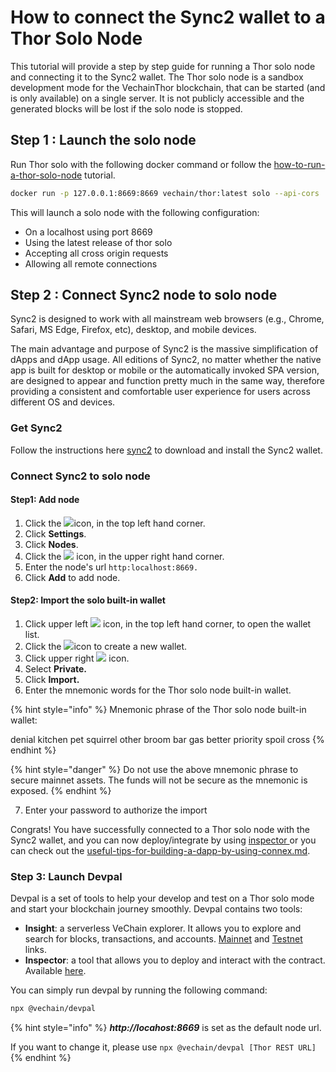 # How to connect the Sync2 wallet to a Thor Solo Node

This tutorial will provide a step by step guide for running a Thor solo node and connecting it to the Sync2 wallet. The Thor solo node is a sandbox development mode for the VechainThor blockchain, that can be started (and is only available) on a single server. It is not publicly accessible and the generated blocks will be lost if the solo node is stopped.

## Step 1 : Launch the solo node <a href="#step-1-launch-the-solo-node" id="step-1-launch-the-solo-node"></a>

Run Thor solo with the following docker command or follow the [how-to-run-a-thor-solo-node](how-to-run-a-thor-solo-node/ "mention") tutorial.

```bash
docker run -p 127.0.0.1:8669:8669 vechain/thor:latest solo --api-cors '*' --api-addr 0.0.0.0:8669
```

This will launch a solo node with the following configuration:

* On a localhost using port 8669
* Using the latest release of thor solo
* Accepting all cross origin requests
* Allowing all remote connections

## Step 2 : Connect Sync2 node to solo node <a href="#step-2-connect-sync2-node-to-solo-node" id="step-2-connect-sync2-node-to-solo-node"></a>

Sync2 is designed to work with all mainstream web browsers (e.g., Chrome, Safari, MS Edge, Firefox, etc), desktop, and mobile devices.

The main advantage and purpose of Sync2 is the massive simplification of dApps and dApp usage. All editions of Sync2, no matter whether the native app is built for desktop or mobile or the automatically invoked SPA version, are designed to appear and function pretty much in the same way, therefore providing a consistent and comfortable user experience for users across different OS and devices.

### Get Sync2 <a href="#get-sync2" id="get-sync2"></a>

Follow the instructions here [sync2](../../core-concepts/wallets/sync2/ "mention") to download and install the Sync2 wallet.

### Connect Sync2 to solo node <a href="#connect-sync2-to-solo-node" id="connect-sync2-to-solo-node"></a>

#### **Step1: Add node**

1. Click the ![](../../.gitbook/assets/menu.svg)icon, in the top left hand corner.
2. Click **Settings**.
3. Click **Nodes**.
4. Click the ![](../../.gitbook/assets/add\_circle\_outline.svg) icon, in the upper right hand corner.
5. Enter the node's url `http:localhost:8669.`
6. Click **Add** to add node.

#### **Step2: Import the solo built-in wallet**

1. Click upper left ![](../../.gitbook/assets/menu.svg) icon, in the top left hand corner, to open the wallet list.
2. Click the ![](../../.gitbook/assets/add\_circle\_outline.svg)icon to create a new wallet.
3. Click upper right ![](../../.gitbook/assets/more\_horiz.svg) icon.
4. Select **Private.**
5. Click **Import.**
6. Enter the mnemonic words for the Thor solo node built-in wallet.

{% hint style="info" %}
Mnemonic phrase of the Thor solo node built-in wallet:

denial kitchen pet squirrel other broom bar gas better priority spoil cross
{% endhint %}

{% hint style="danger" %}
Do not use the above mnemonic phrase to secure mainnet assets. The funds will not be secure as the mnemonic is exposed.
{% endhint %}

7. Enter your password to authorize the import

Congrats! You have successfully connected to a Thor solo node with the Sync2 wallet, and you can now deploy/integrate by using [inspector ](https://inspector.vecha.in/)or you can check out the [useful-tips-for-building-a-dapp-by-using-connex.md](useful-tips-for-building-a-dapp-by-using-connex.md "mention").

### Step 3: Launch Devpal <a href="#step-3-launch-devpal" id="step-3-launch-devpal"></a>

Devpal is a set of tools to help your develop and test on a Thor solo mode and start your blockchain journey smoothly. Devpal contains two tools:

* **Insight**: a serverless VeChain explorer. It allows you to explore and search for blocks, transactions, and accounts. [Mainnet](https://insight.vecha.in/#/main/) and [Testnet](https://insight.vecha.in/#/test/) links.
* **Inspector**: a tool that allows you to deploy and interact with the contract. Available [here](https://inspector.vecha.in/).

You can simply run devpal by running the following command:

```bash
npx @vechain/devpal
```

{% hint style="info" %}
_**http://locahost:8669**_ is set as the default node url.

If you want to change it, please use `npx @vechain/devpal [Thor REST URL]`
{% endhint %}
